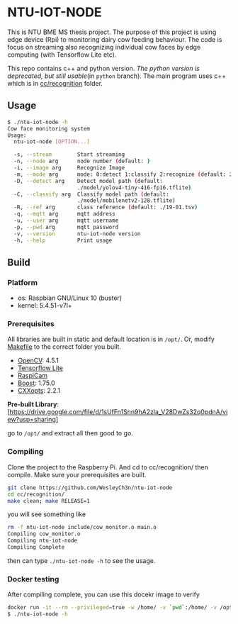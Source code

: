 # NTU-IOT-NODE

This is NTU BME MS thesis project. The purpose of this project is using edge
device (Rpi) to monitoring dairy cow feeding behaviour. The code is focus on
streaming also recognizing individual cow faces by edge computing (with
Tensorflow Lite etc).

This repo contains c++ and python version. *The python version is deprecated, but still
usable*(in `python` branch). The main program uses c++ which is in
[cc/recognition](https://github.com/WesleyCh3n/ntu-iot-node/tree/main/cc/recognition)
 folder.

## Usage

```bash
$ ./ntu-iot-node -h
Cow face monitoring system
Usage:
  ntu-iot-node [OPTION...]

  -s, --stream        Start streaming
  -n, --node arg      node number (default: )
  -i, --image arg     Recognize Image
  -m, --mode arg      mode: 0:detect 1:classify 2:recognize (default: 2)
  -D, --detect arg    Detect model path (default:
                      ./model/yolov4-tiny-416-fp16.tflite)
  -C, --classify arg  Classify model path (default:
                      ./model/mobilenetv2-128.tflite)
  -R, --ref arg       class reference (default: ./19-01.tsv)
  -q, --mqtt arg      mqtt address
  -u, --user arg      mqtt username
  -p, --pwd arg       mqtt password
  -v, --version       ntu-iot-node version
  -h, --help          Print usage
```

## Build

### Platform

- os: Raspbian GNU/Linux 10 (buster)
- kernel: 5.4.51-v7l+

### Prerequisites

All libraries are built in static and default location is in `/opt/`. Or, modify
[Makefile](https://github.com/WesleyCh3n/ntu-iot-node/blob/main/cc/recognition/Makefile)
 to the correct folder you built.

- [OpenCV](https://github.com/opencv/opencv): 4.5.1
- [Tensorflow Lite](https://www.tensorflow.org/lite/guide/build_rpi)
- [RaspiCam](https://github.com/cedricve/raspicam)
- [Boost](https://www.boost.org/): 1.75.0
- [CXXopts](https://github.com/jarro2783/cxxopts): 2.2.1

**Pre-built Library**: [https://drive.google.com/file/d/1sUfFn1Snn9hA2zla_V28DwZs32q0pdnA/view?usp=sharing]

go to `/opt/` and extract all then good to go.

### Compiling

Clone the project to the Raspberry Pi. And cd to cc/recognition/ then compile.
Make sure your prerequisites are built.
```bash
git clone https://github.com/WesleyCh3n/ntu-iot-node
cd cc/recognition/
make clean; make RELEASE=1
```
you will see something like
```bash
rm -f ntu-iot-node include/cow_monitor.o main.o
Compiling cow_monitor.o
Compiling ntu-iot-node
Compiling Complete
```
then can type `./ntu-iot-node -h` to see the usage.

### Docker testing

After compiling complete, you can use this docekr image to verify
```bash
docker run -it --rm --privileged=true -w /home/ -v `pwd`:/home/ -v /opt/vc:/opt/vc --device=/dev/vchiq --device=/dev/vcsm cpp-slim bash
$ ./ntu-iot-node -h
```
